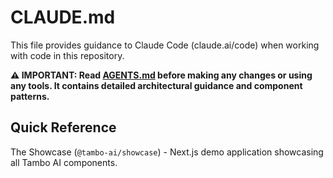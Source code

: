 # CLAUDE.md

This file provides guidance to Claude Code (claude.ai/code) when working with code in this repository.

**⚠️ IMPORTANT: Read [AGENTS.md](./AGENTS.md) before making any changes or using any tools. It contains detailed architectural guidance and component patterns.**

## Quick Reference

The Showcase (`@tambo-ai/showcase`) - Next.js demo application showcasing all Tambo AI components.
